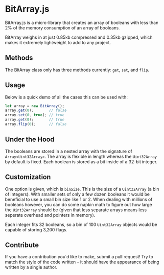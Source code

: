 # BitArray.js

BitArray.js is a micro-library that creates an array of booleans with less than 2% of the memory consumption of an array of booleans.

BitArray weighs in at just 0.85kb compressed and 0.35kb gzipped, which makes it extremely lightweight to add to any project.

## Methods

The BitArray class only has three methods currently: `get`, `set`, and `flip`.

## Usage

Below is a quick demo of all the cases this can be used with:

```js
let array = new BitArray();
array.get(0);       // false
array.set(0, true); // true
array.get(0);       // true
array.flip(0);      // false
```

## Under the Hood

The booleans are stored in a nested array with the signature of `Array<Uint32Array>`. The array is flexible in length whereas the `Uint32Array` by default is fixed. Each boolean is stored as a bit inside of a 32-bit integer.

## Customization

One option is given, which is `binSize`. This is the size of a `Uint32Array` (a bin of integers). With smaller sets of only a few dozen booleans it would be beneficial to use a small bin size like 1 or 2. When dealing with millions of booleans however, you can do some napkin math to figure out how large the `Uint32Array` should be (given that less separate arrays means less seperate overhead and pointers in memory).

Each integer fits 32 booleans, so a bin of 100 `Uint32Array` objects would be capable of storing 3,200 flags.

## Contribute

If you have a contribution you'd like to make, submit a pull request! Try to match the style of the code written – it should have the appearance of being written by a single author.
